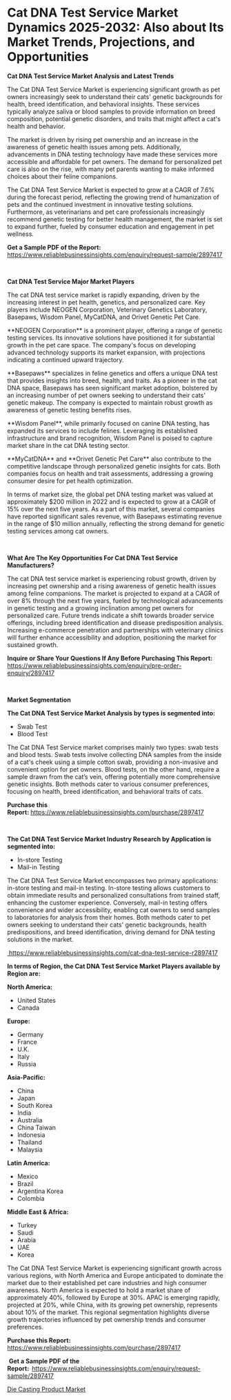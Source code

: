 <p><h1>Cat DNA Test Service Market Dynamics 2025-2032: Also about Its Market Trends, Projections, and Opportunities</h1></p><p><strong>Cat DNA Test Service Market Analysis and Latest Trends</strong></p>
<p><p>The Cat DNA Test Service Market is experiencing significant growth as pet owners increasingly seek to understand their cats' genetic backgrounds for health, breed identification, and behavioral insights. These services typically analyze saliva or blood samples to provide information on breed composition, potential genetic disorders, and traits that might affect a cat's health and behavior. </p><p>The market is driven by rising pet ownership and an increase in the awareness of genetic health issues among pets. Additionally, advancements in DNA testing technology have made these services more accessible and affordable for pet owners. The demand for personalized pet care is also on the rise, with many pet parents wanting to make informed choices about their feline companions.</p><p>The Cat DNA Test Service Market is expected to grow at a CAGR of 7.6% during the forecast period, reflecting the growing trend of humanization of pets and the continued investment in innovative testing solutions. Furthermore, as veterinarians and pet care professionals increasingly recommend genetic testing for better health management, the market is set to expand further, fueled by consumer education and engagement in pet wellness.</p></p>
<p><strong>Get a Sample PDF of the Report:&nbsp;</strong> <a href="https://www.reliablebusinessinsights.com/enquiry/request-sample/2897417?utm_campaign=3322&utm_medium=2&utm_source=Github&utm_content=ia&utm_term=15032025&utm_id=cat-dna-test-service">https://www.reliablebusinessinsights.com/enquiry/request-sample/2897417</a></p>
<p>&nbsp;</p>
<p><strong>Cat DNA Test Service Major Market Players</strong></p>
<p><p>The cat DNA test service market is rapidly expanding, driven by the increasing interest in pet health, genetics, and personalized care. Key players include NEOGEN Corporation, Veterinary Genetics Laboratory, Basepaws, Wisdom Panel, MyCatDNA, and Orivet Genetic Pet Care.</p><p>**NEOGEN Corporation** is a prominent player, offering a range of genetic testing services. Its innovative solutions have positioned it for substantial growth in the pet care space. The company's focus on developing advanced technology supports its market expansion, with projections indicating a continued upward trajectory.</p><p>**Basepaws** specializes in feline genetics and offers a unique DNA test that provides insights into breed, health, and traits. As a pioneer in the cat DNA space, Basepaws has seen significant market adoption, bolstered by an increasing number of pet owners seeking to understand their cats' genetic makeup. The company is expected to maintain robust growth as awareness of genetic testing benefits rises.</p><p>**Wisdom Panel**, while primarily focused on canine DNA testing, has expanded its services to include felines. Leveraging its established infrastructure and brand recognition, Wisdom Panel is poised to capture market share in the cat DNA testing sector.</p><p>**MyCatDNA** and **Orivet Genetic Pet Care** also contribute to the competitive landscape through personalized genetic insights for cats. Both companies focus on health and trait assessments, addressing a growing consumer desire for pet health optimization.</p><p>In terms of market size, the global pet DNA testing market was valued at approximately $200 million in 2022 and is expected to grow at a CAGR of 15% over the next five years. As a part of this market, several companies have reported significant sales revenue, with Basepaws estimating revenue in the range of $10 million annually, reflecting the strong demand for genetic testing services among cat owners.</p></p>
<p>&nbsp;</p>
<p><strong>What Are The Key Opportunities For Cat DNA Test Service Manufacturers?</strong></p>
<p><p>The cat DNA test service market is experiencing robust growth, driven by increasing pet ownership and a rising awareness of genetic health issues among feline companions. The market is projected to expand at a CAGR of over 8% through the next five years, fueled by technological advancements in genetic testing and a growing inclination among pet owners for personalized care. Future trends indicate a shift towards broader service offerings, including breed identification and disease predisposition analysis. Increasing e-commerce penetration and partnerships with veterinary clinics will further enhance accessibility and adoption, positioning the market for sustained growth.</p></p>
<p><strong>Inquire or Share Your Questions If Any Before Purchasing This Report:</strong> <a href="https://www.reliablebusinessinsights.com/enquiry/pre-order-enquiry/2897417?utm_campaign=3322&utm_medium=2&utm_source=Github&utm_content=ia&utm_term=15032025&utm_id=cat-dna-test-service">https://www.reliablebusinessinsights.com/enquiry/pre-order-enquiry/2897417</a></p>
<p>&nbsp;</p>
<p><strong>Market Segmentation</strong></p>
<p><strong>The Cat DNA Test Service Market Analysis by types is segmented into:</strong></p>
<p><ul><li>Swab Test</li><li>Blood Test</li></ul></p>
<p><p>The Cat DNA Test Service market comprises mainly two types: swab tests and blood tests. Swab tests involve collecting DNA samples from the inside of a cat's cheek using a simple cotton swab, providing a non-invasive and convenient option for pet owners. Blood tests, on the other hand, require a sample drawn from the cat’s vein, offering potentially more comprehensive genetic insights. Both methods cater to various consumer preferences, focusing on health, breed identification, and behavioral traits of cats.</p></p>
<p><strong>Purchase this Report:&nbsp;</strong><a href="https://www.reliablebusinessinsights.com/purchase/2897417?utm_campaign=3322&utm_medium=2&utm_source=Github&utm_content=ia&utm_term=15032025&utm_id=cat-dna-test-service">https://www.reliablebusinessinsights.com/purchase/2897417</a></p>
<p>&nbsp;</p>
<p><strong>The Cat DNA Test Service Market Industry Research by Application is segmented into:</strong></p>
<p><ul><li>In-store Testing</li><li>Mail-in Testing</li></ul></p>
<p><p>The Cat DNA Test Service Market encompasses two primary applications: in-store testing and mail-in testing. In-store testing allows customers to obtain immediate results and personalized consultations from trained staff, enhancing the customer experience. Conversely, mail-in testing offers convenience and wider accessibility, enabling cat owners to send samples to laboratories for analysis from their homes. Both methods cater to pet owners seeking to understand their cats' genetic backgrounds, health predispositions, and breed identification, driving demand for DNA testing solutions in the market.</p></p>
<p><a href="https://www.reliablebusinessinsights.com/cat-dna-test-service-r2897417?utm_campaign=3322&utm_medium=2&utm_source=Github&utm_content=ia&utm_term=15032025&utm_id=cat-dna-test-service">&nbsp;https://www.reliablebusinessinsights.com/cat-dna-test-service-r2897417</a></p>
<p><strong>In terms of Region, the Cat DNA Test Service Market Players available by Region are:</strong></p>
<p>
    <p> <strong> North America: </strong>
        <ul>
            <li>United States</li>
            <li>Canada</li>
        </ul>
        </p> 
    <p> <strong> Europe: </strong>
        <ul>
            <li>Germany</li>
            <li>France</li>
            <li>U.K.</li>
            <li>Italy</li>
            <li>Russia</li>
        </ul>
        </p> 
    <p> <strong> Asia-Pacific: </strong>
        <ul>
            <li>China</li>
            <li>Japan</li>
            <li>South Korea</li>
            <li>India</li>
            <li>Australia</li>
            <li>China Taiwan</li>
            <li>Indonesia</li>
            <li>Thailand</li>
            <li>Malaysia</li>
        </ul>
        </p> 
    <p> <strong> Latin America: </strong>
        <ul>
            <li>Mexico</li>
            <li>Brazil</li>
            <li>Argentina Korea</li>
            <li>Colombia</li>
        </ul>
        </p> 
    <p> <strong> Middle East & Africa: </strong>
        <ul>
            <li>Turkey</li>
            <li>Saudi</li>
            <li>Arabia</li>
            <li>UAE</li>
            <li>Korea</li>
        </ul>
    </p>
    </p>
<p><p>The Cat DNA Test Service Market is experiencing significant growth across various regions, with North America and Europe anticipated to dominate the market due to their established pet care industries and high consumer awareness. North America is expected to hold a market share of approximately 40%, followed by Europe at 30%. APAC is emerging rapidly, projected at 20%, while China, with its growing pet ownership, represents about 10% of the market. This regional segmentation highlights diverse growth trajectories influenced by pet ownership trends and consumer preferences.</p></p>
<p><strong>Purchase this Report: </strong><a href="https://www.reliablebusinessinsights.com/purchase/2897417?utm_campaign=3322&utm_medium=2&utm_source=Github&utm_content=ia&utm_term=15032025&utm_id=cat-dna-test-service">https://www.reliablebusinessinsights.com/purchase/2897417</a></p>
<p>&nbsp;<strong>Get a Sample PDF of the Report:&nbsp;&nbsp;</strong><a href="https://www.reliablebusinessinsights.com/enquiry/request-sample/2897417?utm_campaign=3322&utm_medium=2&utm_source=Github&utm_content=ia&utm_term=15032025&utm_id=cat-dna-test-service">https://www.reliablebusinessinsights.com/enquiry/request-sample/2897417</a></p>
<p><strong></strong></p>
<p><p><a href="https://github.com/spoorsusama/Market-Research-Report-List-1/blob/main/die-casting-product-market.md?utm_campaign=3322&utm_medium=2&utm_source=Github&utm_content=ia&utm_term=15032025&utm_id=cat-dna-test-service">Die Casting Product Market</a></p></p>